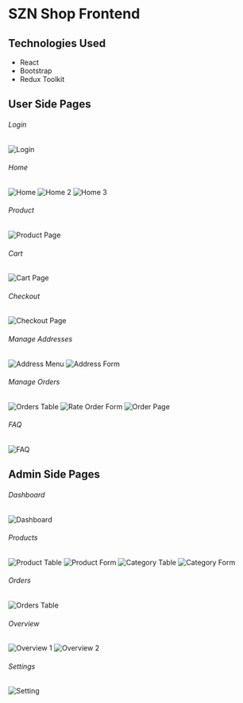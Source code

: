 # SZN Shop Frontend

## Technologies Used

* React
* Bootstrap
* Redux Toolkit

## User Side Pages

###### Login 
![Login](https://github.com/user-attachments/assets/c44a7df7-ef11-4553-964c-5e8565c4bfb9)

###### Home
![Home](https://github.com/user-attachments/assets/a145f361-49bf-49a0-aa6c-1071233861c5)
![Home 2](https://github.com/user-attachments/assets/47750c6f-5c7c-4aec-a96a-6d0f36c44dad)
![Home 3](https://github.com/user-attachments/assets/c239c0df-763b-4ff1-9976-59f8eaf1834d)

###### Product 
![Product Page](https://github.com/user-attachments/assets/1d9f56b3-ef73-46a2-bb1f-7ddc870cbfc6)

###### Cart
![Cart Page](https://github.com/user-attachments/assets/54c56223-bef3-40a5-9245-913d25c32e28)

###### Checkout
![Checkout Page](https://github.com/user-attachments/assets/1b8a7e51-7d4d-40d5-a793-fa16d4e52c3f)

###### Manage Addresses
![Address Menu](https://github.com/user-attachments/assets/f16e6634-4578-4d52-bce1-4c3e0218dd43)
![Address Form](https://github.com/user-attachments/assets/cb4c3d22-6209-4e6a-ad8d-c5edc1beb7f9)

###### Manage Orders
![Orders Table](https://github.com/user-attachments/assets/759e3893-d715-4fe0-8be4-28d9b6d149d6)
![Rate Order Form](https://github.com/user-attachments/assets/674a04d4-14e3-4c5b-bd09-1b39b8cf83b1)
![Order Page](https://github.com/user-attachments/assets/35f2b89d-8b33-4f5a-bb8a-71cb9238d70d)

###### FAQ
![FAQ](https://github.com/user-attachments/assets/f61bcb9f-973d-4f69-924a-8520df8d91d2)

## Admin Side Pages

###### Dashboard
![Dashboard](https://github.com/user-attachments/assets/36d2d937-94ae-47d2-9054-4cd08e6b0cbe)

###### Products
![Product Table](https://github.com/user-attachments/assets/229e4ee0-c3d2-4729-b3d8-2244a172d8b7)
![Product Form](https://github.com/user-attachments/assets/2c2989ea-166f-484a-b6f6-d03c0121c9dc)
![Category Table](https://github.com/user-attachments/assets/3d2b7044-e5ac-48af-9152-be3f72bdfdf5)
![Category Form](https://github.com/user-attachments/assets/fe1cb8c8-44bb-4b33-ae1f-284bb9aafd6c)

###### Orders
![Orders Table](https://github.com/user-attachments/assets/bf4b3040-ba56-4c4d-86df-3822370392ff)

###### Overview
![Overview 1](https://github.com/user-attachments/assets/47c125a6-cf2e-4d08-a960-9180d30eb8ed)
![Overview 2](https://github.com/user-attachments/assets/7468b357-7485-4aef-9a0d-9e0000509a94)

###### Settings
![Setting](https://github.com/user-attachments/assets/4bd858bd-df87-42a3-9637-091fa2e310c4)
